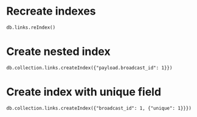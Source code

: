 [tags]: <> (db, mongo, index)
# Recreate indexes
```
db.links.reIndex()
```
[tags-end]: <>

[tags]: <> (db, mongo, index)
# Create nested index
```
db.collection.links.createIndex({"payload.broadcast_id": 1}})
```
[tags-end]: <>


[tags]: <> (db, mongo, index)

# Create index with unique field
```
db.collection.links.createIndex({"broadcast_id": 1, {"unique": 1}}})
```
[tags-end]: <>
